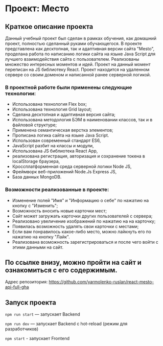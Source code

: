 # Проект: Место

## Краткое описание проекта

Данный учебный проект был сделан в рамках обучения, как домашний проект, полностью сделанный руками обучающегося. В проекте представлена как десктопная, так и адаптивная версии сайта "Mesto", проделана работа по написанию логики сайта на языке Java Script для лучшего взаимодействия сайта с пользователем. Реализованы множество интересных моментов и идей. Проект на данный момент переписан на JS библиотеку React. Проект находится на удаленном сервере со своим доменом и написанной ранее серверной логикой.

### В проектной работе были применены следующие технологии:

* Использована технология Flex box;
* Использована технология Grid layout;
* Сделана десктопная и адаптивная версия сайта;
* Использована методология БЭМ в наименовании классов, так и в файловой структуре;
* Применена семантическая верстка элементов;
* Прописана логика сайта на языке Java Script.
* Использован современный стандарт ES6,
* JavaScript разбит на классы и модули, 
* Использована JS библиотека React App,
* реализована регистрация, авторизация и сохранение токена в localStorage браузера,
* Кроссплатформенная среда серверной логики Node JS,
* Фреймворк веб-приложений Node.Js Express JS,
* База данных MongoDB.


### Возможности реализованные в проекте:
* Изменение полей "Имя" и "Информацию о себе" по нажатию на кнопку с "Изменить";
* Возможность вносить новые карточки мест;
* Сайт может загружать карточки других пользователей с сервера;
* Реализовано увеличение изображений по нажатию на на карточку;
* Появилась возможность удалять свои карточки с местами;
* Если вам понравилось какое-либо место, можно лайкнуть его по нажатию на кнопку "Лайк".
* Реализована возможность зарегистрироваться и после чего войти с этими данными на сайт.

## По ссылке внизу, можно пройти на сайт и ознакомиться с его содержимым.

Адрес репозитория: https://github.com/yarmolenko-ruslan/react-mesto-api-full-gha

## Запуск проекта
`npm run start` — запускает Backend

`npm run dev` — запускает Backend с hot-reload (режим для разработчиков)

`npm start` - запускает Frontend